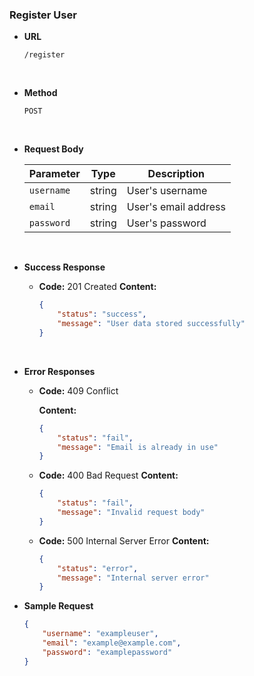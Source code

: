 ### Register User

-   **URL**

    `/register`

<br>

-   **Method**

    `POST`

<br>

-   **Request Body**

    | Parameter  | Type   | Description          |
    | ---------- | ------ | -------------------- |
    | `username` | string | User's username      |
    | `email`    | string | User's email address |
    | `password` | string | User's password      |

<br>

-   **Success Response**

    -   **Code:** 201 Created
        **Content:**
        ```json
        {
            "status": "success",
            "message": "User data stored successfully"
        }
        ```
        <br>

-   **Error Responses**

    -   **Code:** 409 Conflict <br />

        **Content:**

        ```json
        {
            "status": "fail",
            "message": "Email is already in use"
        }
        ```

    -   **Code:** 400 Bad Request
        **Content:**

        ```json
        {
            "status": "fail",
            "message": "Invalid request body"
        }
        ```

    -   **Code:** 500 Internal Server Error
        **Content:**
        ```json
        {
            "status": "error",
            "message": "Internal server error"
        }
        ```

-   **Sample Request**

    ```json
    {
        "username": "exampleuser",
        "email": "example@example.com",
        "password": "examplepassword"
    }
    ```
